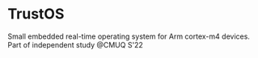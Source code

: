 # TrustOS
Small embedded real-time operating system for Arm cortex-m4 devices. Part of independent study @CMUQ S'22
